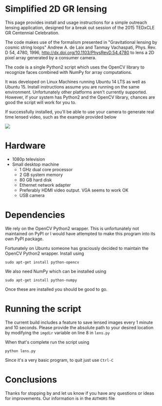 # Simplified 2D GR lensing

This page provides install and usage instructions for a simple outreach lensing application, designed for a break out session of the 2015 TEDxCLE GR Centennial Celebration.

The code makes use of the formalism presented in "Gravitational lensing by cosmic string loops" Andrew A. de Laix and Tanmay Vachaspati, Phys. Rev. D 54, 4780, 1996, http://dx.doi.org/10.1103/PhysRevD.54.4780 to lens a 2D pixel array generated by a consumer camera.

The code is a single Python2 script which uses the OpenCV library to recognize faces combined with NumPy for array computations.

It was developed on Linux Machines running Ubuntu 14 LTS as well as Ubuntu 15. Install instructions assume you are running on the same environment. Unfortunately other platforms aren't currently supported. However, if your system has Python2 and the OpenCV library, chances are good the script will work for you to.

If successfully installed, you'll be able to use your camera to generate real time lensed video, such as the example provided below

![](https://imogen.phys.cwru.edu/img/animation.gif)

# Hardware 

 * 1080p television
 * Small desktop machine
   * 1 GHz dual core processor
   * 2 GB system memory
   * 80 GB hard disk
   * Ethernet network adapter
   * Preferably HDMI video output. VGA seems to work OK
   * USB camera

# Dependencies

We rely on the OpenCV Python2 wrapper. This is unfortunately not maintained on PyPI or I would have attempted to make this program into its own PyPI package.

Fortunately on Ubuntu someone has graciously decided to maintain the OpenCV Python2 wrapper. Install using

```
sudo apt-get install python-opencv
```

We also need NumPy which can be installed using

```
sudo apt-get install python-numpy
```

Once these are installed you should be good to go.

# Running the script

The current build includes a feature to save lensed images every 1 minute and 10 seconds. Please provide the absolute path to your desired location by modifying the ```imgdir``` variable on line 8 in  ```lens.py```

When that's complete run the script using

```
python lens.py
```

Since it's a very basic program, to quit just use ```Ctrl-C```

# Conclusions

Thanks for stopping by and let us know if you have any questions or ideas for improvements. Our information is in the ```AUTHORS``` file